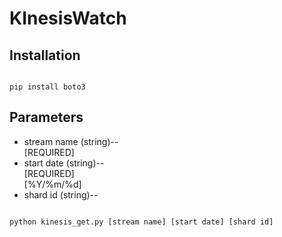 # KInesisWatch

## Installation

```

pip install boto3

```

## Parameters

* stream name (string)--<br>[REQUIRED]
* start date (string)--<br>[REQUIRED]<br>[%Y/%m/%d]
* shard id (string)--<br>


```

python kinesis_get.py [stream name] [start date] [shard id]

```